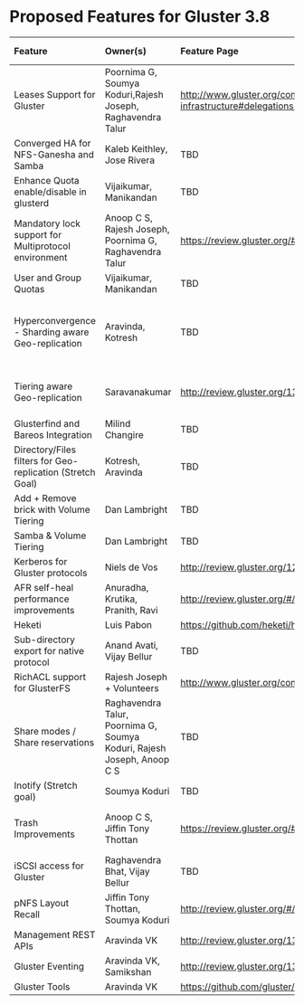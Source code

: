 # Proposed Features for Gluster 3.8

Feature | Owner(s) | Feature Page | Patch(es) |Integrated Build|
:-------|:---------|:-------------|:-------|:-----|
Leases Support for Gluster | Poornima G, Soumya Koduri,Rajesh Joseph, Raghavendra Talur| <http://www.gluster.org/community/documentation/index.php/Features/Upcall-infrastructure#delegations.2Flease-locks>| TBD | TBD |
Converged HA for NFS-Ganesha and Samba | Kaleb Keithley, Jose Rivera | TBD | TBD | TBD|
Enhance Quota enable/disable in glusterd | Vijaikumar, Manikandan | TBD | TBD | TBD |
Mandatory lock support for Multiprotocol environment | Anoop C S, Rajesh Joseph, Poornima G, Raghavendra Talur | <https://review.gluster.org/#/c/12014/> | <https://review.gluster.org/#/q/topic:bug-762184> | TBD |
User and Group Quotas | Vijaikumar, Manikandan | TBD | TBD | TBD |
Hyperconvergence - Sharding aware Geo-replication | Aravinda, Kotresh| TBD | http://review.gluster.org/#/c/12205/ http://review.gluster.org/#/c/12206/ http://review.gluster.org/#/c/12225/ http://review.gluster.org/#/c/12226/ http://review.gluster.org/#/c/12228/ http://review.gluster.org/#/c/13542/ | TBD |
Tiering aware Geo-replication | Saravanakumar | http://review.gluster.org/13515/ | http://review.gluster.org/12417 http://review.gluster.org/12355 http://review.gluster.org/12326 http://review.gluster.org/12239  | TBD |
Glusterfind and Bareos Integration | Milind Changire | TBD | TBD | TBD |
Directory/Files filters for Geo-replication (Stretch Goal) | Kotresh, Aravinda | TBD | TBD |
Add + Remove brick with Volume Tiering | Dan Lambright| TBD | TBD | TBD |
Samba & Volume Tiering | Dan Lambright | TBD | TBD | TBD |
Kerberos for Gluster protocols | Niels de Vos | <http://review.gluster.org/12118> | TBD | TBD |
AFR self-heal performance improvements | Anuradha, Krutika, Pranith, Ravi | <http://review.gluster.org/#/c/12257> | TBD | TBD |
Heketi | Luis Pabon | <https://github.com/heketi/heketi> | TBD | TBD |
Sub-directory export for native protocol | Anand Avati, Vijay Bellur| TBD | TBD | TBD|
RichACL support for GlusterFS | Rajesh Joseph + Volunteers| <http://www.gluster.org/community/documentation/index.php/Features/RichACL> | TBD | TBD |
Share modes / Share reservations | Raghavendra Talur, Poornima G, Soumya Koduri, Rajesh Joseph, Anoop C S| TBD | TBD | TBD |
Inotify (Stretch goal) | Soumya Koduri | TBD | TBD | TBD|
Trash Improvements | Anoop C S, Jiffin Tony Thottan | <https://review.gluster.org/#/c/13399/> | <http://review.gluster.org/#/q/topic:bug-1264849+OR+topic:bug-1264847+OR+topic:bug-1264853+OR+topic:bug-1264857> | TBD |
iSCSI access for Gluster | Raghavendra Bhat, Vijay Bellur| TBD | TBD | TBD|
pNFS Layout Recall | Jiffin Tony Thottan, Soumya Koduri | http://review.gluster.org/#/c/12367/3/wip/pNFS-Layout-Recall.md | TBD | TBD|
Management REST APIs | Aravinda VK | http://review.gluster.org/13214 | TBD | TBD|
Gluster Eventing | Aravinda VK, Samikshan | http://review.gluster.org/13115 | TBD | TBD|
Gluster Tools | Aravinda VK | https://github.com/gluster/glustertool/blob/master/README.md | TBD | TBD|
